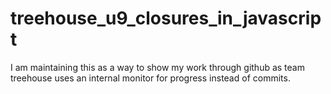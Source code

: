 # treehouse_u9_closures_in_javascript
I am maintaining this as a way to show my work through github as team treehouse uses an internal monitor for progress instead of commits.